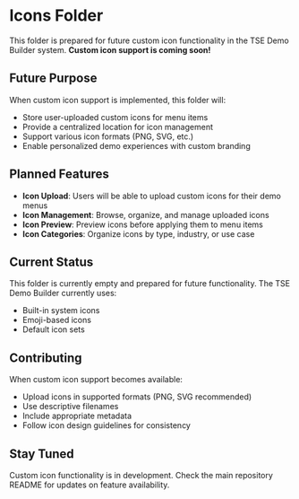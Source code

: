 # Icons Folder

This folder is prepared for future custom icon functionality in the TSE Demo Builder system. **Custom icon support is coming soon!**

## Future Purpose

When custom icon support is implemented, this folder will:

- Store user-uploaded custom icons for menu items
- Provide a centralized location for icon management
- Support various icon formats (PNG, SVG, etc.)
- Enable personalized demo experiences with custom branding

## Planned Features

- **Icon Upload**: Users will be able to upload custom icons for their demo menus
- **Icon Management**: Browse, organize, and manage uploaded icons
- **Icon Preview**: Preview icons before applying them to menu items
- **Icon Categories**: Organize icons by type, industry, or use case

## Current Status

This folder is currently empty and prepared for future functionality. The TSE Demo Builder currently uses:
- Built-in system icons
- Emoji-based icons
- Default icon sets

## Contributing

When custom icon support becomes available:
- Upload icons in supported formats (PNG, SVG recommended)
- Use descriptive filenames
- Include appropriate metadata
- Follow icon design guidelines for consistency

## Stay Tuned

Custom icon functionality is in development. Check the main repository README for updates on feature availability. 